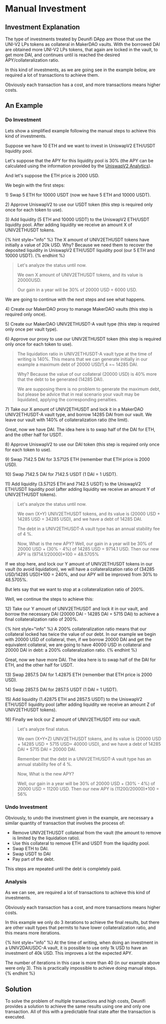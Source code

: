 # Manual Investment

## Investment Explanation

The type of investments treated by Deunifi DApp are those that use the UNI-V2 LPs tokens as collateral in MakerDAO vaults. With the borrowed DAI are obtained more UNI-V2 LPs tokens, that again are locked in the vault, to get more DAI, and continues until is reached the desired APY/collateralization ratio.

In this kind of investments, as we are going see in the example below, are required a lot of transactions to achieve them.

Obviously each transaction has a cost, and more transactions means higher costs.

## An Example

### Do Investment

Lets show a simplified example following the manual steps to achieve this kind of investments.

Suppose we have 10 ETH and we want to invest in UniswapV2 ETH/USDT liquidity pool.

Let's suppose that the APY for this liquidity pool is 30% \(the APY can be calculated using the information provided by the [UniswapV2 Analytics](https://v2.info.uniswap.org/home)\).

And let's suppose the ETH price is 2000 USD.

We begin with the first steps:

1\) Swap 5 ETH for 10000 USDT \(now we have 5 ETH and 10000 USDT\).

2\) Approve UniswapV2 to use our USDT token \(this step is required only once for each token to use\).

3\) Add liquidity \(5 ETH and 10000 USDT\) to the UniswapV2 ETH/USDT liquidity pool. After adding liquidity we receive an amount X of UNIV2ETHUSDT tokens.

{% hint style="info" %}
The X amount of UNIV2ETHUSDT tokens have initially a value of 20k USD. Why? Because we need them to recover the deposited liquidity in UniswapV2 ETH/USDT liquidity pool \(our 5 ETH and 10000 USDT\).
{% endhint %}

> Let's analyze the status until now. 
>
> We own X amount of UNIV2ETHUSDT tokens, and its value is 20000USD.
>
> Our gain in a year will be 30% of 20000 USD = 6000 USD.

We are going to continue with the next steps and see what happens.

4\) Create our MakerDAO proxy to manage MakerDAO vaults \(this step is required only once\).

5\) Create our MakerDAO UNIV2ETHUSDT-A vault type \(this step is required only once per vault type\).

6\) Approve our proxy to use our UNIV2ETHUSDT token \(this step is required only once for each token to use\).

> The liquidation ratio in UNIV2ETHUSDT-A vault type at the time of writing is 140%. This means that we can generate initially in our example a maximum debt of 20000 USD/1,4 =~ 14285 DAI.
>
> Why? Because the value of our collateral \(20000 USD\) is 40% more that the debt to be generated \(14285 DAI\).
>
> We are supposing there is no problem to generate the maximum debt, but please be advice that in real scenario your vault may be liquidated, applying the corresponding penalties.

7\)  Take our X amount of UNIV2ETHUSDT and lock it in a MakerDAO UNIV2ETHUSDT-A vault type, and borrow 14285 DAI from our vault. We leave our vault with 140% of collateralization ratio \(the limit\).

Great, now we have DAI. The idea here is to swap half of the DAI for ETH, and the other half for USDT.

8\) Approve UniswapV2 to use our DAI token \(this step is required only once for each token to use\).

9\) Swap 7142.5 DAI for 3.57125 ETH \(remember that ETH price is 2000 USD\).

10\) Swap 7142.5 DAI for 7142.5 USDT \(1 DAI = 1 USDT\).

11\) Add liquidity \(3.57125 ETH and 7142.5 USDT\) to the UniswapV2 ETH/USDT liquidity pool \(after adding liquidity we receive an amount Y of UNIV2ETHUSDT tokens\).

> Let's analyze the status until now. 
>
> We own \(X+Y\) UNIV2ETHUSDT tokens, and its value is \(20000 USD + 14285 USD = 34285 USD\), and we have a debt of 14285 DAI.
>
> The debt in a UNIV2ETHUSDT-A vault type has an annual stability fee of 4 %.
>
> Now, What is the new APY? Well, our gain in a year will be 30% of 20000 USD + \(30% - 4%\) of 14285 USD = 9714.1 USD. Then our new APY is \(9714.1/20000\)\*100 = 48.5705%

If we stop here, and lock our Y amount of UNIV2ETHUSDT tokens in our vault \(to avoid liquidation\), we will have a collateralization ratio of \(34285 USD/14285 USD\)\*100 = 240%, and our APY will be improved from 30% to 48.5705%.

But lets say that we want to stop at a collateralization ratio of 200%.

Well, we continue the steps to achieve this:

12\) Take our Y amount of UNIV2ETHUSDT and lock it in our vault, and borrow the necessary DAI \(20000 DAI - 14285 DAI = 5715 DAI\) to achieve a final collateralization ratio of 200%. 

{% hint style="info" %}
A 200% collateralization ratio means that our collateral locked has twice the value of our debt. In our example we begin with 20000 USD of collateral, then, if we borrow 20000 DAI and get the equivalent collateral, we are going to have 40000 USD in collateral and 20000 DAI in debt: a 200% collateralization ratio.
{% endhint %}

Great, now we have more DAI. The idea here is to swap half of the DAI for ETH, and the other half for USDT.

13\) Swap 2857.5 DAI for 1.42875 ETH \(remember that ETH price is 2000 USD\).

14\) Swap 2857.5 DAI for 2857.5 USDT \(1 DAI = 1 USDT\).

15\) Add liquidity \(1.42875 ETH and 2857.5 USDT\) to the UniswapV2 ETH/USDT liquidity pool \(after adding liquidity we receive an amount Z of UNIV2ETHUSDT tokens\).

16\) Finally we lock our Z amount of UNIV2ETHUSDT into our vault.

> Let's analyze final status. 
>
> We own \(X+Y+Z\) UNIV2ETHUSDT tokens, and its value is \(20000 USD + 14285 USD + 5715 USD= 40000 USD\), and we have a debt of 14285 DAI + 5715 DAI = 20000 DAI.
>
> Remember that the debt in a UNIV2ETHUSDT-A vault type has an annual stability fee of 4 %.
>
> Now, What is the new APY? 
>
> Well, our gain in a year will be 30% of 20000 USD + \(30% - 4%\) of 20000 USD = 11200 USD. Then our new APY is \(11200/20000\)\*100 = 56%

### Undo Investment

Obviously, to undo the investment given in the example, are necessary a similar quantity of transaction that involves the process of: 

* Remove UNIV2ETHUSDT collateral from the vault \(the amount to remove is limited by the liquidation ratio\).
* Use this collateral to remove ETH and USDT from the liquidity pool.
* Swap ETH to DAI.
* Swap USDT to DAI
* Pay part of the debt.

This steps are repeated until the debt is completely paid.

### Analysis

As we can see, are required a lot of transactions to achieve this kind of investments.

Obviously each transaction has a cost, and more transactions means higher costs.

In this example we only do 3 iterations to achieve the final results, but there are other vault types that permits to have lower collateralization ratio, and this means more iterations.

{% hint style="info" %}
At the time of writing, when doing an investment in a UNIV2DAIUSDC-A vault, it is possible to use only 1k USD to have an investment of 40k USD. This improves a lot the expected APY.

The number of iterations in this case is more than 40 \(in our example above were only 3\). This is practically impossible to achieve doing manual steps.
{% endhint %}

## Solution

To solve the problem of multiple transactions and high costs, Deunifi provides a solution to achieve the same results using one and only one transaction. All of this with a predictable final state after the transaction is executed.

